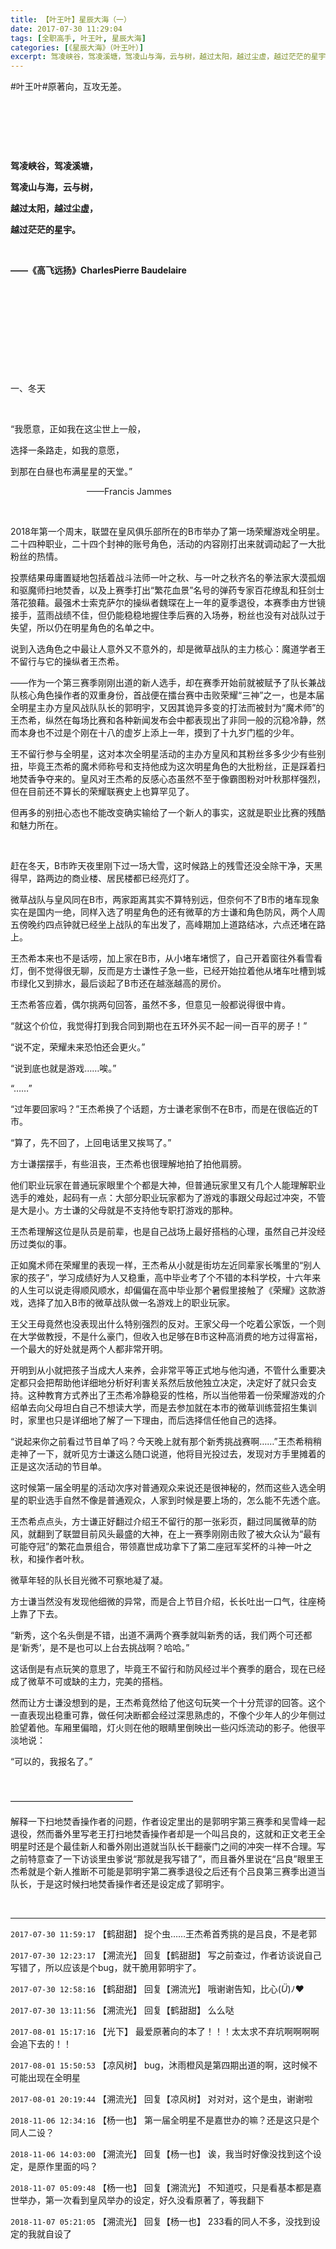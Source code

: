 ```yaml
---
title: 【叶王叶】星辰大海（一）
date: 2017-07-30 11:29:04
tags: [全职高手, 叶王叶, 星辰大海]
categories: [《星辰大海》（叶王叶）]
excerpt: 驾凌峡谷，驾凌溪塘，驾凌山与海，云与树，越过太阳，越过尘虚，越过茫茫的星宇。
---
```


<p dir="ltr"  >#叶王叶#原著向，互攻无差。</p> 
<p dir="ltr"  >&nbsp;</p> 
<p dir="ltr"  >&nbsp;</p> 
<p dir="ltr"  >&nbsp;</p> 
<p dir="ltr"  ><b>驾凌峡谷，驾凌溪塘，</b></p> 
<p dir="ltr"  ><b>驾凌山与海，云与树，</b></p> 
<p dir="ltr"  ><b>越过太阳，越过尘虚，</b></p> 
<p dir="ltr"  ><b>越过茫茫的星宇。</b></p> 
<p dir="ltr"  ><b>&nbsp;</b></p> 
<p dir="ltr"  ><b>——《高飞远扬》CharlesPierre Baudelaire</b></p> 
<p dir="ltr"  >&nbsp;</p> 
<p dir="ltr"  >&nbsp;</p> 
<p dir="ltr"  >&nbsp;</p> 
<p dir="ltr"  >&nbsp;</p> 
<p dir="ltr"  >&nbsp;</p> 
<p dir="ltr"  >一、冬天</p> 
<p dir="ltr"  >&nbsp;</p> 
<p dir="ltr"  >“我愿意，正如我在这尘世上一般，</p> 
<p dir="ltr"  >选择一条路走，如我的意愿，</p> 
<p dir="ltr"  >到那在白昼也布满星星的天堂。”</p> 
<p dir="ltr"  >&nbsp;&nbsp;&nbsp;&nbsp;&nbsp;&nbsp;&nbsp;&nbsp;&nbsp;&nbsp;&nbsp;&nbsp;&nbsp;&nbsp;&nbsp;&nbsp;&nbsp;&nbsp;&nbsp;&nbsp;&nbsp;&nbsp;&nbsp;&nbsp;&nbsp;&nbsp;&nbsp;&nbsp;&nbsp;&nbsp;&nbsp;——Francis Jammes</p> 
<p dir="ltr"  >&nbsp;</p> 
<p dir="ltr"  >2018年第一个周末，联盟在皇风俱乐部所在的B市举办了第一场荣耀游戏全明星。二十四种职业，二十四个封神的账号角色，活动的内容刚打出来就调动起了一大批粉丝的热情。</p> 
<p dir="ltr"  >投票结果毋庸置疑地包括着战斗法师一叶之秋、与一叶之秋齐名的拳法家大漠孤烟和驱魔师扫地焚香，以及上赛季打出“繁花血景”名号的弹药专家百花缭乱和狂剑士落花狼藉。最强术士索克萨尔的操纵者魏琛在上一年的夏季退役，本赛季由方世镜接手，蓝雨战绩不佳，但仍能稳稳地握住季后赛的入场券，粉丝也没有对战队过于失望，所以仍在明星角色的名单之中。</p> 
<p dir="ltr"  >说到入选角色之中最让人意外又不意外的，却是微草战队的主力核心：魔道学者王不留行与它的操纵者王杰希。</p> 
<p dir="ltr"  >——作为一个第三赛季刚刚出道的新人选手，却在赛季开始前就被赋予了队长兼战队核心角色操作者的双重身份，首战便在擂台赛中击败荣耀“三神”之一，也是本届全明星主办方皇风战队队长的郭明宇，又因其诡异多变的打法而被封为“魔术师”的王杰希，纵然在每场比赛和各种新闻发布会中都表现出了非同一般的沉稳冷静，然而本身也不过是个刚在十八的虚岁上添上一年，摸到了十九岁门槛的少年。</p> 
<p dir="ltr"  >王不留行参与全明星，这对本次全明星活动的主办方皇风和其粉丝多多少少有些别扭，毕竟王杰希的魔术师称号和支持他成为这次明星角色的大批粉丝，正是踩着扫地焚香争夺来的。皇风对王杰希的反感心态虽然不至于像霸图粉对叶秋那样强烈，但在目前还不算长的荣耀联赛史上也算罕见了。</p> 
<p dir="ltr"  >但再多的别扭心态也不能改变确实输给了一个新人的事实，这就是职业比赛的残酷和魅力所在。</p> 
<p dir="ltr"  >&nbsp;</p> 
<p dir="ltr"  >赶在冬天，B市昨天夜里刚下过一场大雪，这时候路上的残雪还没全除干净，天黑得早，路两边的商业楼、居民楼都已经亮灯了。</p> 
<p dir="ltr"  >微草战队与皇风同在B市，两家距离其实不算特别远，但奈何不了B市的堵车现象实在是国内一绝，同样入选了明星角色的还有微草的方士谦和角色防风，两个人周五傍晚约四点钟就已经坐上战队的车出发了，高峰期加上道路结冰，六点还堵在路上。</p> 
<p dir="ltr"  >王杰希本来也不是话唠，加上家在B市，从小堵车堵惯了，自己开着窗往外看雪看灯，倒不觉得很无聊，反而是方士谦性子急一些，已经开始拉着他从堵车吐槽到城市绿化又到排水，最后谈起了B市还在越涨越高的房价。</p> 
<p dir="ltr"  >王杰希答应着，偶尔挑两句回答，虽然不多，但意见一般都说得很中肯。</p> 
<p dir="ltr"  >“就这个价位，我觉得打到我合同到期也在五环外买不起一间一百平的房子！”</p> 
<p dir="ltr"  >“说不定，荣耀未来恐怕还会更火。”</p> 
<p dir="ltr"  >“说到底也就是游戏……唉。”</p> 
<p dir="ltr"  >“……”</p> 
<p dir="ltr"  >“过年要回家吗？”王杰希换了个话题，方士谦老家倒不在B市，而是在很临近的T市。</p> 
<p dir="ltr"  >“算了，先不回了，上回电话里又挨骂了。”</p> 
<p dir="ltr"  >方士谦摆摆手，有些沮丧，王杰希也很理解地拍了拍他肩膀。</p> 
<p dir="ltr"  >他们职业玩家在普通玩家眼里个个都是大神，但普通玩家里又有几个人能理解职业选手的难处，起码有一点：大部分职业玩家都为了游戏的事跟父母起过冲突，不管是大是小。方士谦的父母就是不支持他专职打游戏的那种。</p> 
<p dir="ltr"  >王杰希理解这位是队员是前辈，也是自己战场上最好搭档的心理，虽然自己并没经历过类似的事。</p> 
<p dir="ltr"  >正如魔术师在荣耀里的表现一样，王杰希从小就是街坊左近同辈家长嘴里的“别人家的孩子”，学习成绩好为人又稳重，高中毕业考了个不错的本科学校，十六年来的人生可以说走得顺风顺水，却偏偏在高中毕业那个暑假里接触了《荣耀》这款游戏，选择了加入B市的微草战队做一名游戏上的职业玩家。</p> 
<p dir="ltr"  >王父王母竟然也没表现出什么特别强烈的反对。王家父母一个吃着公家饭，一个则在大学做教授，不是什么豪门，但收入也足够在B市这种高消费的地方过得富裕，一个最大的好处就是两个人都非常开明。</p> 
<p dir="ltr"  >开明到从小就把孩子当成大人来养，会非常平等正式地与他沟通，不管什么重要决定都只会把帮助他详细地分析好利害关系然后放他独立决定，决定好了就只会支持。这种教育方式养出了王杰希冷静稳妥的性格，所以当他带着一份荣耀游戏的介绍单去向父母坦白自己不想读大学，而是去参加就在本市的微草训练营招生集训时，家里也只是详细地了解了一下理由，而后选择信任他自己的选择。</p> 
<p dir="ltr"  >“说起来你之前看过节目单了吗？今天晚上就有那个新秀挑战赛啊……”王杰希稍稍走神了一下，就听见方士谦这么随口说道，他将目光投过去，发现对方手里摊着的正是这次活动的节目单。</p> 
<p dir="ltr"  >这时候第一届全明星的活动次序对普通观众来说还是很神秘的，然而这些入选全明星的职业选手自然不像是普通观众，人家到时候是要上场的，怎么能不先透个底。</p> 
<p dir="ltr"  >王杰希点点头，方士谦正好翻过介绍王不留行的那一张彩页，翻过同属微草的防风，就翻到了联盟目前风头最盛的大神，在上一赛季刚刚击败了被大众认为“最有可能夺冠”的繁花血景组合，带领嘉世成功拿下了第二座冠军奖杯的斗神一叶之秋，和操作者叶秋。</p> 
<p dir="ltr"  >微草年轻的队长目光微不可察地凝了凝。</p> 
<p dir="ltr"  >方士谦当然没有发现他细微的异常，而是合上节目介绍，长长吐出一口气，往座椅上靠了下去。</p> 
<p dir="ltr"  >“新秀，这个名头倒是不错，出道不满两个赛季就叫新秀的话，我们两个可还都是‘新秀’，是不是也可以上台去挑战啊？哈哈。”</p> 
<p dir="ltr"  >这话倒是有点玩笑的意思了，毕竟王不留行和防风经过半个赛季的磨合，现在已经成了微草不可或缺的主力，完美的搭档。</p> 
<p dir="ltr"  >然而让方士谦没想到的是，王杰希竟然给了他这句玩笑一个十分荒谬的回答。这个一直表现出稳重可靠，做任何决断都会经过深思熟虑的，不像个少年人的少年侧过脸望着他。车厢里偏暗，灯火则在他的眼睛里倒映出一些闪烁流动的影子。他很平淡地说：</p> 
<p dir="ltr"  >“可以的，我报名了。”</p> 
<p dir="ltr"  >&nbsp;</p> 
<p dir="ltr"  >——————————————</p> 
<p dir="ltr"  >解释一下扫地焚香操作者的问题，作者设定里出的是郭明宇第三赛季和吴雪峰一起退役，然而番外里写老王打扫地焚香操作者却是一个叫吕良的，这就和正文老王全明星时还是个最佳新人和番外刚出道就当队长干翻豪门之间的冲突一样不合理。写之前特意查了一下访谈里虫爹说“那就是我写错了”，而且番外里说在“吕良”眼里王杰希就是个新人推断不可能是郭明宇第二赛季退役之后还有个吕良第三赛季出道当队长，于是这时候扫地焚香操作者还是设定成了郭明宇。</p> 
<p dir="ltr"  >&nbsp;</p>

<!-- more -->

---

`2017-07-30 11:59:17` 【鹤甜甜】 捉个虫……王杰希首秀挑的是吕良，不是老郭

`2017-07-30 12:23:17` 【溯流光】 回复【鹤甜甜】 写之前查过，作者访谈说自己写错了，所以应该是个bug，就干脆用郭明宇了。

`2017-07-30 12:58:16` 【鹤甜甜】 回复【溯流光】 哦谢谢告知，比心(*Ü*)ﾉ❤

`2017-07-30 13:11:56` 【溯流光】 回复【鹤甜甜】 么么哒

`2017-08-01 15:17:16` 【光下】 最爱原著向的本了！！！太太求不弃坑啊啊啊啊会追下去的！！

`2017-08-01 15:50:53` 【凉风树】 bug，沐雨橙风是第四期出道的啊，这时候不可能出现在全明星

`2017-08-01 20:19:44` 【溯流光】 回复【凉风树】 对对对，这个是虫，谢谢啦

`2018-11-06 12:34:16` 【杨一也】 第一届全明星不是嘉世办的嘛？还是这只是个同人二设？

`2018-11-06 14:03:00` 【溯流光】 回复【杨一也】 诶，我当时好像没找到这个设定，是原作里面的吗？

`2018-11-07 05:09:48` 【杨一也】 回复【溯流光】 不知道哎，只是看基本都是嘉世举办，第一次看到皇风举办的设定，好久没看原著了，等我翻下

`2018-11-07 05:21:05` 【溯流光】 回复【杨一也】 233看的同人不多，没找到设定的我就自设了
